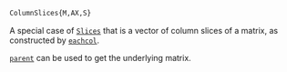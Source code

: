```julia
ColumnSlices{M,AX,S}
```

A special case of [`Slices`](@ref) that is a vector of column slices of a matrix, as constructed by [`eachcol`](@ref).

[`parent`](@ref) can be used to get the underlying matrix.
